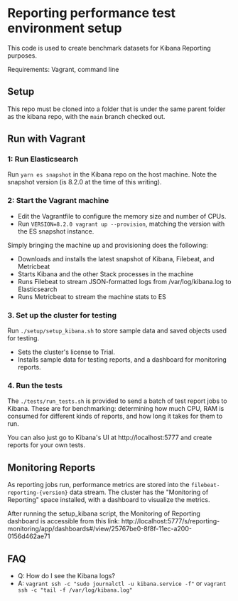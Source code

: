 # Reporting performance test environment setup

This code is used to create benchmark datasets for Kibana Reporting purposes.

Requirements: Vagrant, command line

## Setup
This repo must be cloned into a folder that is under the same parent folder as the kibana repo, with the `main` branch
checked out.

## Run with Vagrant

### 1: Run Elasticsearch
Run `yarn es snapshot` in the Kibana repo on the host machine. Note the snapshot version (is 8.2.0 at the time of this writing).

### 2: Start the Vagrant machine
- Edit the Vagrantfile to configure the memory size and number of CPUs.
- Run `VERSION=8.2.0 vagrant up --provision`, matching the version with the ES snapshot instance.

Simply bringing the machine up and provisioning does the following:

 - Downloads and installs the latest snapshot of Kibana, Filebeat, and Metricbeat
 - Starts Kibana and the other Stack processes in the machine
 - Runs Filebeat to stream JSON-formatted logs from /var/log/kibana.log to Elasticsearch
 - Runs Metricbeat to stream the machine stats to ES

### 3. Set up the cluster for testing
Run `./setup/setup_kibana.sh` to store sample data and saved objects used for testing.

 - Sets the cluster's license to Trial.
 - Installs sample data for testing reports, and a dashboard for monitoring reports.

### 4. Run the tests
The `./tests/run_tests.sh` is provided to send a batch of test report jobs to Kibana. These are for
benchmarking: determining how much CPU, RAM is consumed for different kinds of reports, and how long it takes
for them to run.

You can also just go to Kibana's UI at http://localhost:5777 and create reports for your own tests.

## Monitoring Reports
As reporting jobs run, performance metrics are stored into the `filebeat-reporting-{version}` data stream. The
cluster has the "Monitoring of Reporting" space installed, with a dashboard to visualize the metrics.

After running the setup_kibana script, the Monitoring of Reporting dashboard is accessible from this link: 
http://localhost:5777/s/reporting-monitoring/app/dashboards#/view/25767be0-8f8f-11ec-a200-0156d462ae71

## FAQ

- Q: How do I see the Kibana logs?
- A: `vagrant ssh -c "sudo journalctl -u kibana.service -f"` or `vagrant ssh -c "tail -f /var/log/kibana.log"`
